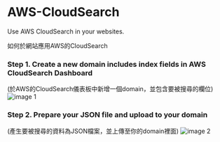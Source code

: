 # AWS-CloudSearch

Use AWS CloudSearch in your websites.

如何於網站應用AWS的CloudSearch

### Step 1. Create a new domain includes index fields in AWS CloudSearch Dashboard 
(於AWS的CloudSearch儀表板中新增一個domain，並包含要被搜尋的欄位)
![image 1](https://cloud.githubusercontent.com/assets/18390700/25939449/7e22862c-3665-11e7-9af4-8ffbf3347447.png)


### Step 2. Prepare your JSON file and upload to your domain
(產生要被搜尋的資料為JSON檔案，並上傳至你的domain裡面)
![image 2](https://cloud.githubusercontent.com/assets/18390700/25940223/f8fd4dbc-3667-11e7-8666-eb3ed9cde47f.png)
